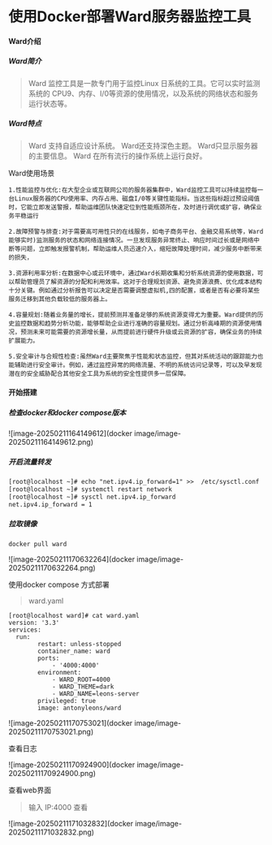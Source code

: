 # 使用Docker部署Ward服务器监控工具

#### Ward介绍

##### Ward简介

>Ward 监控工具是一款专门用于监控Linux 日系统的工具。它可以实时监测系统的 CPU9、内存、I/0等资源的使用情况，以及系统的网络状态和服务运行状态等。

##### Ward特点

> Ward 支持自适应设计系统。
> Ward还支持深色主题。
> Ward只显示服务器的主要信息。
> Ward 在所有流行的操作系统上运行良好。

Ward使用场景

```
1.性能监控与优化:在大型企业或互联网公司的服务器集群中，Ward监控工具可以持续监控每一台Linux服务器的CPU使用率、内存占用、磁盘I/0等关键性能指标。当这些指标超过预设阈值时，它能立即发送警报，帮助运维团队快速定位到性能瓶颈所在，及时进行调优或扩容，确保业务平稳运行

2.故障预警与排查:对于需要高可用性只的在线服务，如电子商务平台、金融交易系统等，Ward能够实时)监测服务的状态和网络连接情况。一旦发现服务异常终止、响应时间过长或是网络中断等问题，立即触发报警机制，帮助运维人员迅速介入，缩短故障处理时间，减少服务中断带来的损失，

3.资源利用率分析:在数据中心或云环境中，通过Ward长期收集和分析系统资源的使用数据，可以帮助管理员了解资源的分配和利用效率。这对于合理规划资源、避免资源浪费、优化成本结构十分关键。例如通过分析报告可以决定是否需要调整虚拟机,四的配置，或者是否有必要将某些服务迁移到其他负载较低的服务器上。

4.容量规划:随着业务量的增长，提前预测并准备足够的系统资源变得尤为重要。Ward提供的历史监控数据和趋势分析功能，能够帮助企业进行准确的容量规划。通过分析高峰期的资源使用情况，预测未来可能需要的资源增长量，从而提前进行硬件升级或云资源的扩容，确保业务的持续扩展能力。

5.安全审计与合规性检查:虽然Ward主要聚焦于性能和状态监控，但其对系统活动的跟踪能力也能辅助进行安全审计。例如，通过监控异常的网络流量、不明的系统访问记录等，可以及早发现潜在的安全威胁配合其他安全工具为系统的安全性提供多一层保障。
```



#### 开始搭建

##### 检查docker和docker compose版本

![image-20250211164149612](docker image/image-20250211164149612.png)

##### 开启流量转发

```txt
[root@localhost ~]# echo "net.ipv4.ip_forward=1" >>  /etc/sysctl.conf
[root@localhost ~]# systemctl restart network
[root@localhost ~]# sysctl net.ipv4.ip_forward
net.ipv4.ip_forward = 1
```

##### 拉取镜像

```
docker pull ward
```

![image-20250211170632264](docker image/image-20250211170632264.png)

使用docker compose 方式部署

> ward.yaml

```
[root@localhost ward]# cat ward.yaml 
version: '3.3'
services:
  run: 
        restart: unless-stopped
        container_name: ward
        ports:
            - '4000:4000'
        environment:
            - WARD_ROOT=4000
            - WARD_THEME=dark
            - WARD_NAME=leons-server
        privileged: true
        image: antonyleons/ward
```

![image-20250211170753021](docker image/image-20250211170753021.png)

查看日志

![image-20250211170924900](docker image/image-20250211170924900.png)

查看web界面

> 输入 IP:4000 查看

![image-20250211171032832](docker image/image-20250211171032832.png)